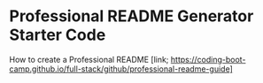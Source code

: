 # Professional README Generator Starter Code

How to create a Professional README [link; https://coding-boot-camp.github.io/full-stack/github/professional-readme-guide]